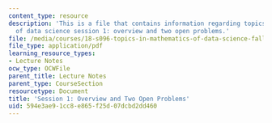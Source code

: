 ```yaml
---
content_type: resource
description: 'This is a file that contains information regarding topics in mathematics
  of data science session 1: overview and two open problems.'
file: /media/courses/18-s096-topics-in-mathematics-of-data-science-fall-2015/594e3ae91cc8e865f25d07dcbd2dd460_MIT18_S096F15_Ses1.pdf
file_type: application/pdf
learning_resource_types:
- Lecture Notes
ocw_type: OCWFile
parent_title: Lecture Notes
parent_type: CourseSection
resourcetype: Document
title: 'Session 1: Overview and Two Open Problems'
uid: 594e3ae9-1cc8-e865-f25d-07dcbd2dd460
---
```

